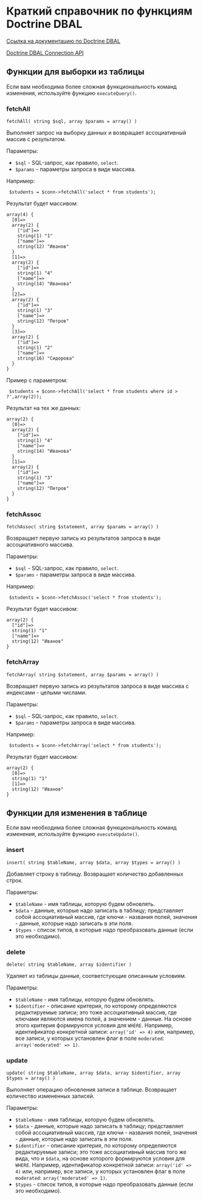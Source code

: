 # Краткий справочник по функциям Doctrine DBAL

[Ссылка на документацию по Doctrine DBAL](http://doctrine-dbal.readthedocs.org/en/latest/reference/data-retrieval-and-manipulation.html)

[Doctrine DBAL Connection API](http://www.doctrine-project.org/api/dbal/2.1/class-Doctrine.DBAL.Connection.html)

## Функции для выборки из таблицы

Если вам необходима более сложная функциональность команд изменения, используйте функцию `executeQuery()`.

### fetchAll

```
fetchAll( string $sql, array $params = array() )
```

Выполняет запрос на выборку данных и возвращает ассоциативный массив с результатом.

Параметры:
- `$sql` - SQL-запрос, как правило, `select`.
- `$params` - параметры запроса в виде массива.

Например:

```
 $students = $conn->fetchAll('select * from students');
```

Результат будет массивом:

```
array(4) {
  [0]=>
  array(2) {
    ["id"]=>
    string(1) "1"
    ["name"]=>
    string(12) "Иванов"
  }
  [1]=>
  array(2) {
    ["id"]=>
    string(1) "4"
    ["name"]=>
    string(14) "Иванова"
  }
  [2]=>
  array(2) {
    ["id"]=>
    string(1) "3"
    ["name"]=>
    string(12) "Петров"
  }
  [3]=>
  array(2) {
    ["id"]=>
    string(1) "2"
    ["name"]=>
    string(16) "Сидорова"
  }
}
```

Пример с параметром:

```
 $students = $conn->fetchAll('select * from students where id > ?',array(2));
```

Результат на тех же данных:

```
array(2) {
  [0]=>
  array(2) {
    ["id"]=>
    string(1) "4"
    ["name"]=>
    string(14) "Иванова"
  }
  [1]=>
  array(2) {
    ["id"]=>
    string(1) "3"
    ["name"]=>
    string(12) "Петров"
  }
}
```

### fetchAssoc

```
fetchAssoc( string $statement, array $params = array() )
```

Возвращает первую запись из результатов запроса в виде ассоциативного массива.

Параметры:
- `$sql` - SQL-запрос, как правило, `select`.
- `$params` - параметры запроса в виде массива.

Например:

```
 $students = $conn->fetchAssoc('select * from students');
```

Результат будет массивом:

```
array(2) {
  ["id"]=>
  string(1) "1"
  ["name"]=>
  string(12) "Иванов"
}
```

### fetchArray

```
fetchArray( string $statement, array $params = array() )
```

Возвращает первую запись из результатов запроса в виде массива с индексами - целыми числами.

Параметры:
- `$sql` - SQL-запрос, как правило, `select`.
- `$params` - параметры запроса в виде массива.

Например:

```
 $students = $conn->fetchArray('select * from students');
```

Результат будет массивом:

```
array(2) {
  [0]=>
  string(1) "1"
  [1]=>
  string(12) "Иванов"
}
```

## Функции для изменения в таблице

Если вам необходима более сложная функциональность команд изменения, используйте функцию `executeUpdate()`.

### insert

```
insert( string $tableName, array $data, array $types = array() )
```

Добавляет строку в таблицу. Возвращает количество добавленных строк.

Параметры:
- `$tableName` - имя таблицы, которую будем обновлять.
- `$data` - данные, которые надо записать в таблицу; представляет собой ассоциативный массив, где ключи - названия полей, значения - данные, которые надо записать в эти поля.
- `$types` - список типов, в которые надо преобразовать данные (если это необходимо).


### delete

```
delete( string $tableName, array $identifier )
```

Удаляет из таблицы данные, соответстующие описанным условиям.

Параметры:
- `$tableName` - имя таблицы, которую будем обновлять.
- `$identifier` - описание критерия, по которому определяются редактируемые записи; это тоже ассоциативный массив, где ключами являются имена полей, а значением - данные. На основе этого критерия формируются условия для `WHERE`. Например, идентификатор конкретной записи: `array('id' => 4)` или, например, все записи, у которых установлен флаг в поле `moderated`: `array('moderated' => 1)`.

### update
 	
```
update( string $tableName, array $data, array $identifier, array $types = array() )
```

Выполняет операцию обновления записи в таблице. Возвращает количество измененных записей.

Параметры:
- `$tableName` - имя таблицы, которую будем обновлять.
- `$data` - данные, которые надо записать в таблицу; представляет собой ассоциативный массив, где ключи - названия полей, значения - данные, которые надо записать в эти поля.
- `$identifier` - описание критерия, по которому определяются редактируемые записи; это тоже ассоциативный массив того же вида, что и `$data`, на основе которого формируются условия для `WHERE`. Например, идентификатор конкретной записи: `array('id' => 4)` или, например, все записи, у которых установлен флаг в поле `moderated`: `array('moderated' => 1)`.
- `$types` - список типов, в которые надо преобразовать данные (если это необходимо).



